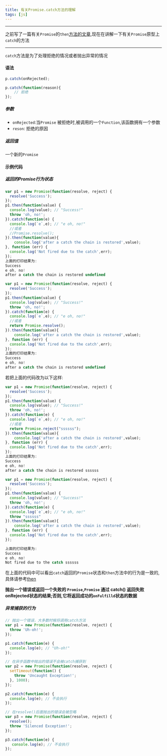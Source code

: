 ```yaml
---
title: 有关Promise.catch方法的理解
tags: [js]
---
```

----------------------------------------------

之前写了一篇有关`Promise`的`then`[方法的文章](https://mp.weixin.qq.com/s/PnoRPIgr1xYzOqLPNpqK5g),现在在讲解一下有关`Promise`原型上`catch`的方法

---------------------------------------------

<!--more-->
`catch`方法是为了处理拒绝的情况或者抛出异常的情况

#### 语法

```js
p.catch(onRejected);

p.catch(function(reason){
    // 拒绝
});
```
##### 参数

* `onRejected`:当`Promise` 被拒绝时,被调用的一个`Function`,该函数拥有一个参数
* `reson`: 拒绝的原因

##### 返回值

一个新的`Promise`

#### 示例代码

##### 返回的Promise行为状态

```js
var p1 = new Promise(function(resolve, reject) {
  resolve('Success');
});
p1.then(function(value) {
  console.log(value); // "Success!"
  throw 'oh, no!';
}).catch(function(e) {
  console.log(`e`,e); // "e oh, no!"
  //或者
  //Promise.resolve();
}).then(function(value){
    console.log('after a catch the chain is restored',value);
}, function (err) {
  console.log('Not fired due to the catch',err);
});
上面的打印结果为:
Success
e oh, no!
after a catch the chain is restored undefined
```

```js
var p1 = new Promise(function(resolve, reject) {
  resolve('Success');
});
p1.then(function(value) {
  console.log(value); // "Success!"
  throw 'oh, no!';
}).catch(function(e) {
  console.log(`e`,e); // "e oh, no!"
  //或者
  return Promise.resolve();
}).then(function(value){
    console.log('after a catch the chain is restored',value);
}, function (err) {
  console.log('Not fired due to the catch',err);
});
上面的打印结果为:
Success
e oh, no!
after a catch the chain is restored undefined
```

若把上面的代码改为以下这样:

```js
var p1 = new Promise(function(resolve, reject) {
  resolve('Success');
});
p1.then(function(value) {
  console.log(value); // "Success!"
  throw 'oh, no!';
}).catch(function(e) {
  console.log(`e`,e); // "e oh, no!"
  //或者
  return Promise.reject("ssssss");
}).then(function(value){
    console.log('after a catch the chain is restored',value);
}, function (err) {
  console.log('Not fired due to the catch',err);
});
上面的打印结果为:
Success
e oh, no!
after a catch the chain is restored ssssss
```

```js
var p1 = new Promise(function(resolve, reject) {
  resolve('Success');
});
p1.then(function(value) {
  console.log(value); // "Success!"
  throw 'oh, no!';
}).catch(function(e) {
  console.log(`e`,e); // "e oh, no!"
  throw "ssssss"
}).then(function(value){
    console.log('after a catch the chain is restored',value);
}, function (err) {
  console.log('Not fired due to the catch',err);
});

上面的打印结果为:
Success
e oh, no!
Not fired due to the catch ssssss
```

在上面的代码中可以看出`catch`返回的`Promise`状态和`then`方法中的行为是一致的,具体请参考[then](https://mp.weixin.qq.com/s/PnoRPIgr1xYzOqLPNpqK5g)

**抛出一个错误或返回一个失败的 `Promise`,`Promise` 通过 catch() 返回失败onRejected状态的结果;否则,它将返回成功的`onFulfilld`状态的数据**

##### 异常捕获的行为

```js
// 抛出一个错误，大多数时候将调用catch方法
var p1 = new Promise(function(resolve, reject) {
  throw 'Uh-oh!';
});

p1.catch(function(e) {
  console.log(e); // "Uh-oh!"
});

// 在异步函数中抛出的错误不会被catch捕获到
var p2 = new Promise(function(resolve, reject) {
  setTimeout(function() {
    throw 'Uncaught Exception!';
  }, 1000);
});

p2.catch(function(e) {
  console.log(e); // 不会执行
});

// 在resolve()后面抛出的错误会被忽略
var p3 = new Promise(function(resolve, reject) {
  resolve();
  throw 'Silenced Exception!';
});

p3.catch(function(e) {
   console.log(e); // 不会执行
});
```